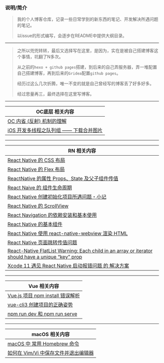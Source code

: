### 说明/简介
> 我的个人博客仓库，记录一些日常学到的新东西的笔记、开发解决所遇问题的笔记。
> 
> 以issue的形式编写，会逐步在README中提供大纲目录。

------

> 之所以兜兜转转，最后又选择写在这里，是因为，实在是被自己搭建博客这个事情，坑翻了N多次。
> 
> 从之前的`hexo + github pages`搭建，到后来的自己弄服务器，弄一堆配置自己搭建博客，再到后来的`Gridea`配置`github pages`。
> 
> 经历过这么几次折腾，唯一不变的就是自己曾经写的博客丢了好多好多。
> 
> 经过思量再三，最终选择在这里写博客。

------

|  OC底层 相关内容  |
| ---- |
|  [OC 内省 (反射) 机制的理解](https://github.com/ShannonMYang/MyPersonalBlog/issues/1)  |
|  [iOS 开发多线程之队列组 —— 下载合并图片](https://github.com/ShannonMYang/MyPersonalBlog/issues/2)  |

------

|  RN 相关内容  |
|  ----  |
|  [React Native 的 CSS 布局](https://github.com/ShannonMYang/MyPersonalBlog/issues/8)  |
|  [React Native 的 Flex 布局](https://github.com/ShannonMYang/MyPersonalBlog/issues/9)  |
|  [ReactNative 的属性 Props、State 及父子组件传值](https://github.com/ShannonMYang/MyPersonalBlog/issues/10)  |
|  [React Naive 的 组件生命周期](https://github.com/ShannonMYang/MyPersonalBlog/issues/11)  |
|  [React Native 创建初始化项目所遇问题・小记](https://github.com/ShannonMYang/MyPersonalBlog/issues/12)  |
|  [React Native 的 ScrollView](https://github.com/ShannonMYang/MyPersonalBlog/issues/13)  |
|  [React Navigation 的依赖安装和基本使用](https://github.com/ShannonMYang/MyPersonalBlog/issues/14)  |
|  [React Native 的基本组件](https://github.com/ShannonMYang/MyPersonalBlog/issues/15)  |
|  [React Native 使用 react-native-webview 渲染 HTML](https://github.com/ShannonMYang/MyPersonalBlog/issues/16)  |
|  [React Native 页面跳转传值问题](https://github.com/ShannonMYang/MyPersonalBlog/issues/17)  |
|  [React-Native FlatList Warning: Each child in an array or iterator should have a unique “key” prop](https://github.com/ShannonMYang/MyPersonalBlog/issues/18)  |
|  [Xcode 11 遇见 React Native 启动报错问题 的 解决方案](https://github.com/ShannonMYang/MyPersonalBlog/issues/19)  |

------

|  Vue 相关内容  |
|  ---  |
|  [Vue.js 项目 npm install 错误解析](https://github.com/ShannonMYang/MyPersonalBlog/issues/4)  |
|  [vue-cli3 创建项目的正确姿势](https://github.com/ShannonMYang/MyPersonalBlog/issues/5)  |
|  [npm run dev 和 npm run serve ](https://github.com/ShannonMYang/MyPersonalBlog/issues/6)  |

------

|  macOS 相关内容  |
|  ---  |
|  [macOS 中 常用 Homebrew 命令](https://github.com/ShannonMYang/MyPersonalBlog/issues/3)  |
|  [如何在 Vim/Vi 中保存文件并退出编辑器](https://github.com/ShannonMYang/MyPersonalBlog/issues/20)  |



